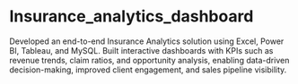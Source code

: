 # Insurance_analytics_dashboard
Developed an end-to-end Insurance Analytics solution using Excel, Power BI, Tableau, and MySQL. Built interactive dashboards with KPIs such as revenue trends, claim ratios, and opportunity analysis, enabling data-driven decision-making, improved client engagement, and sales pipeline visibility.
